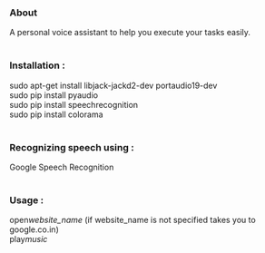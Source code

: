 <h3>About</h3>
A personal voice assistant to help you execute your tasks easily.<br>
<br>
<h3>Installation :</h3>
sudo apt-get install libjack-jackd2-dev portaudio19-dev<br>
sudo pip install pyaudio<br>
sudo pip install speechrecognition<br>
sudo pip install colorama<br>
<br>
<h3>Recognizing speech using :</h3>
Google Speech Recognition<br>
<br>
<h3>Usage :</h3>
open<i>website_name</i> (if website_name is not specified takes you to google.co.in)<br>
play<i>music</i>
